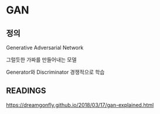 # GAN

## 정의

Generative Adversarial Network

그럴듯한 가짜를 만들어내는 모델

Generator와 Discriminator 경쟁적으로 학습

## READINGS

https://dreamgonfly.github.io/2018/03/17/gan-explained.html
